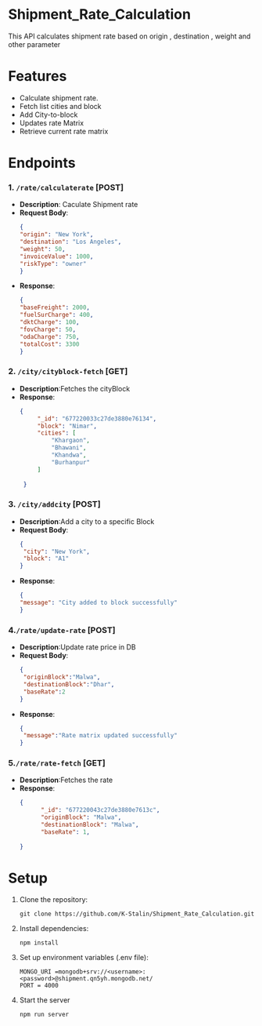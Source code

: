# Shipment_Rate_Calculation

This API calculates shipment rate based on origin , destination , weight and other parameter


# Features
 - Calculate shipment rate.
 - Fetch list cities and block
 - Add  City-to-block
 - Updates rate Matrix
 - Retrieve current rate matrix

# Endpoints

### 1. `/rate/calculaterate` [POST]
-  **Description**: Caculate Shipment rate
-  **Request Body**:
   ```json
   {
   "origin": "New York",
   "destination": "Los Angeles",
   "weight": 50,
   "invoiceValue": 1000,
   "riskType": "owner"
   }
-  **Response**:
   ```json
   {
   "baseFreight": 2000,
   "fuelSurCharge": 400,
   "dktCharge": 100,
   "fovCharge": 50,
   "odaCharge": 750,
   "totalCost": 3300
   }
   
### 2. `/city/cityblock-fetch` [GET]
-  **Description**:Fetches the cityBlock
-  **Response**:
   ```json
   {
        "_id": "677220033c27de3880e76134",
        "block": "Nimar",
        "cities": [
            "Khargaon",
            "Bhawani",
            "Khandwa",
            "Burhanpur"
        ]
        
    }
### 3. `/city/addcity` [POST]
-  **Description**:Add a city to  a specific Block
-  **Request Body**:
   ```json
   {
    "city": "New York",
    "block": "A1"
   }
- **Response**:
   ```json
   {
  "message": "City added to block successfully"
   }

### 4.`/rate/update-rate` [POST]
-  **Description**:Update rate price in DB
-  **Request Body**:
   ```json
   {
    "originBlock":"Malwa",
    "destinationBlock":"Dhar",
    "baseRate":2
   }
-  **Response**:
   ```json
   {
    "message":"Rate matrix updated successfully"
   }

### 5.`/rate/rate-fetch` [GET]
- **Description**:Fetches the rate
- **Response**:
  ```json
  {
        "_id": "677220043c27de3880e7613c",
        "originBlock": "Malwa",
        "destinationBlock": "Malwa",
        "baseRate": 1,
         
  }

# Setup

1. Clone the repository:
    ```
    git clone https://github.com/K-Stalin/Shipment_Rate_Calculation.git

2. Install dependencies:
     ```
     npm install
3. Set up environment variables (.env file):
      ```
      MONGO_URI =mongodb+srv://<username>:<password>@shipment.qn5yh.mongodb.net/
      PORT = 4000
4. Start the server
      ```
      npm run server
